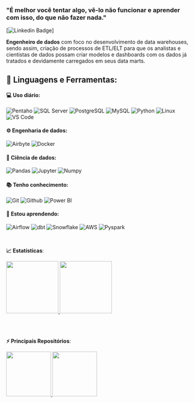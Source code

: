 ### "É melhor você tentar algo, vê-lo não funcionar e aprender com isso, do que não fazer nada."  
[![Linkedin Badge](https://img.shields.io/badge/-LinkedIn-blue?style=flat-square&logo=Linkedin&logoColor=white&link=https://www.linkedin.com/in/mferreiracosta)]


**Engenheiro de dados** com foco no desenvolvimento de data warehouses, sendo assim, criação de processos de ETL/ELT para que os analistas e cientistas de dados possam criar modelos e dashboards com os dados já tratados e devidamente carregados em seus data marts.


## 🚀 **Linguagens e Ferramentas:**

#### 💻 Uso diário:
![Pentaho](https://img.shields.io/badge/-Pentaho%20Data%20Integration-black?style=flat-square)
![SQL Server](https://img.shields.io/badge/-SQL%20Server-black?style=flat-square&logo=MicrosoftSQLServer)
![PostgreSQL](https://img.shields.io/badge/-PostgreSQL-black?style=flat-square&logo=PostgreSQL)
![MySQL](https://img.shields.io/badge/-MySQL-black?style=flat-square&logo=MySQL)
![Python](https://img.shields.io/badge/-Python-black?style=flat-square&logo=Python)
![Linux](https://img.shields.io/badge/-Linux-black?style=flat-square&logo=Linux)
![VS Code](https://img.shields.io/badge/-VS%20Code-black?style=flat-square&logo=visual-studio-code)


#### ⚙️ Engenharia de dados:
![Airbyte](https://img.shields.io/badge/-Airbyte-black?style=flat-square&logo=Airbyte)
![Docker](https://img.shields.io/badge/-Docker-black?style=flat-square&logo=Docker)


#### 🎲 Ciência de dados:
![Pandas](https://img.shields.io/badge/-Pandas-black?style=flat-square&logo=Pandas)
![Jupyter](https://img.shields.io/badge/-Jupyter-black?style=flat-square&logo=Jupyter)
![Numpy](https://img.shields.io/badge/-Numpy-black?style=flat-square&logo=Numpy)


#### 📚 Tenho conhecimento:
![Git](https://img.shields.io/badge/-Git-black?style=flat-square&logo=Git)
![Github](https://img.shields.io/badge/-Github-black?style=flat-square&logo=Github)
![Power BI](https://img.shields.io/badge/-Power%20BI-black?style=plastic&logo=Power-BI)


#### 🌱 Estou aprendendo:
![Airflow](https://img.shields.io/badge/-Airflow-black?style=flat-square&logo=Apache-Airflow)
![dbt](https://img.shields.io/badge/-dbt-black?style=flat-square&logo=dbt)
![Snowflake](https://img.shields.io/badge/-Snowflake-black?style=flat-square&logo=Snowflake)
![AWS](https://img.shields.io/badge/-AWS-black?style=flat-square&logo=Amazon-AWS)
![Pyspark](https://img.shields.io/badge/-Pyspark-black?style=flat-square&logo=Apache-Spark)
 
 
<br>

<b> :chart_with_upwards_trend: Estatísticas</b>:

<a href="https://github.com/mferreiracosta">
  <img height="140em" src="https://github-readme-stats.vercel.app/api?username=mferreiracosta&show_icons=true&theme=dark&include_commits=true"/>
</a>

<a href="https://github.com/mferreiracosta">
  <img height="140em" src="https://github-readme-stats.vercel.app/api/top-langs/?username=mferreiracosta&layout=compact&langs_count=8&theme=dark"/>
</a>


<br></br>

<b> ⚡ Principais Repositórios</b>:

<a href="https://github.com/mferreiracosta/Data_Science">
  <img height="120em" src="https://github-readme-stats.vercel.app/api/pin/?username=mferreiracosta&repo=Data_Science&theme=dark" />
</a>

<a href="https://github.com/mferreiracosta/Engenharia_de_Dados">
  <img height="120em" src="https://github-readme-stats.vercel.app/api/pin/?username=mferreiracosta&repo=Engenharia_de_Dados&theme=dark" />
</a>
